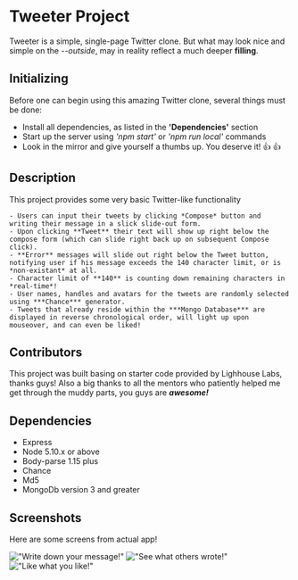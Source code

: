 # Tweeter Project

Tweeter is a simple, single-page Twitter clone. But what may look nice and simple on the *--outside*,
may in reality reflect a much deeper **filling**.

## Initializing

Before one can begin using this amazing Twitter clone, several things must be done:

 - Install all dependencies, as listed in the **'Dependencies'** section
 - Start up the server using *'npm start'* or *'npm run local'* commands
 - Look in the mirror and give yourself a thumbs up. You deserve it! :thumbsup: :thumbsup:

## Description

This project provides some very basic Twitter-like functionality

    - Users can input their tweets by clicking *Compose* button and writing their message in a slick slide-out form.
    - Upon clicking **Tweet** their text will show up right below the compose form (which can slide right back up on subsequent Compose click).
    - **Error** messages will slide out right below the Tweet button, notifying user if his message exceeds the 140 character limit, or is *non-existant* at all.
    - Character limit of **140** is counting down remaining characters in *real-time*!
    - User names, handles and avatars for the tweets are randomly selected using ***Chance*** generator.
    - Tweets that already reside within the ***Mongo Database*** are displayed in reverse chronological order, will light up upon mouseover, and can even be liked!


## Contributors

This project was built basing on starter code provided by Lighhouse Labs, thanks guys!
Also a big thanks to all the mentors who patiently helped me get through the muddy parts, you guys are ***awesome!***



## Dependencies

- Express
- Node 5.10.x or above
- Body-parse 1.15 plus
- Chance 
- Md5
- MongoDb version 3 and greater

## Screenshots

Here are some screens from actual app!

!["Write down your message!"](https://raw.github.com/Ironwhisper/tweeter/tree/master/Screenshots/Compose.png?raw=true)
!["See what others wrote!"](https://github.com/Ironwhisper/tweeter/tree/master/Screenshots/Tweets.png?raw=true)
!["Like what you like!"](https://github.com/Ironwhisper/tweeter/tree/master/Screenshots/Like.png?raw=true)